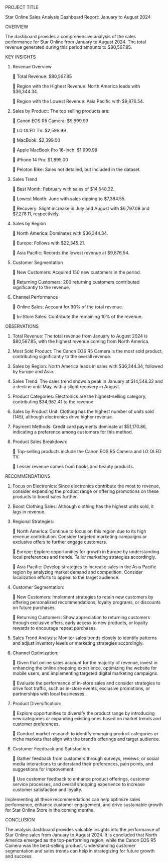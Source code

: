PROJECT TITLE

Star Online Sales Analysis Dashboard Report: January to August 2024



OVERVIEW

The dashboard provides a comprehensive analysis of the sales performance for Star Online from January to August 2024. The total revenue generated 
during this period amounts to $80,567.85.


KEY INSIGHTS

1.	Revenue Overview

    	Total Revenue: $80,567.85

    	Region with the Highest Revenue: North America leads with $36,344.34.

    	Region with the Lowest Revenue: Asia Pacific with $9,876.54.

2.	Sales by Product: The top selling products are:

  		Canon EOS R5 Camera: $9,899.99

  		LG OLED TV: $2,599.99

    	MacBook: $2,399.00

    	Apple MacBook Pro 16-inch: $1,999.98

    	iPhone 14 Pro: $1,895.00

    	Peloton Bike: Sales not detailed, but included in the dataset.

3.	Sales Trend

    	Best Month: February with sales of $14,548.32.

    	Lowest Month: June with sales dipping to $7,384.55.

    	Recovery: Slight increase in July and August with $6,797.08 and $7,278.11, respectively.

4.	Sales by Region

  		North America: Dominates with $36,344.34.

  		Europe: Follows with $22,345.21.

  		Asia Pacific: Records the lowest revenue at $9,876.54.

5.	Customer Segmentation

    	New Customers: Acquired 150 new customers in the period.

  		Returning Customers: 200 returning customers contributed significantly to the revenue.

7.	Channel Performance

  		Online Sales: Account for 90% of the total revenue.

  		In-Store Sales: Contribute the remaining 10% of the revenue.



OBSERVATIONS


  1.	Total Revenue: The total revenue from January to August 2024 is $80,567.85, with the highest revenue coming from North America.
  
  2.	Most Sold Product: The Canon EOS R5 Camera is the most sold product, contributing significantly to the overall revenue.
  
  3.	Sales by Region: North America leads in sales with $36,344.34, followed by Europe and Asia.
  
  4.	Sales Trend: The sales trend shows a peak in January at $14,548.32 and a decline until May, with a slight recovery in August.
  
  5.	Product Categories: Electronics are the highest-selling category, contributing $34,982.41 to the revenue.
  
  6.	Sales by Product Unit: Clothing has the highest number of units sold (145), although electronics drive higher revenue.

  7.	Payment Methods: Credit card payments dominate at $51,170.86, indicating a preference among customers for this method.

  8.	Product Sales Breakdown:

        	Top-selling products include the Canon EOS R5 Camera and LG OLED TV.
      
        	Lesser revenue comes from books and beauty products.



RECOMMENDATIONS


  1.	Focus on Electronics: Since electronics contribute the most to revenue, consider expanding the product range or offering promotions on these
        products to boost sales further.

  3.	Boost Clothing Sales: Although clothing has the highest units sold, it lags in revenue.

  4.	Regional Strategies:

    	  North America: Continue to focus on this region due to its high revenue contribution. Consider targeted marketing campaigns or exclusive offers to further 
           engage customers.

          Europe: Explore opportunities for growth in Europe by understanding local preferences and trends. Tailor marketing strategies accordingly.

          Asia Pacific: Develop strategies to increase sales in the Asia Pacific region by analyzing market demand and competition. Consider localization 
           efforts to appeal to the target audience.

  5.	Customer Segmentation:

         	New Customers: Implement strategies to retain new customers by offering personalized recommendations, loyalty programs, or discounts on future purchases.

         	Returning Customers: Show appreciation to returning customers through exclusive offers, early access to new products, or loyalty rewards to encourage
            repeat purchases.

  6.	Sales Trend Analysis: Monitor sales trends closely to identify patterns and adjust inventory levels or marketing strategies accordingly.

  7.	Channel Optimization:

  	    	Given that online sales account for the majority of revenue, invest in enhancing the online shopping experience, optimizing the website for mobile users,
  	        and implementing targeted digital marketing campaigns.

        	Evaluate the performance of in-store sales and consider strategies to drive foot traffic, such as in-store events, exclusive promotions, or partnerships
  	        with local businesses.

  8.	Product Diversification:

        	Explore opportunities to diversify the product range by introducing new categories or expanding existing ones based on market trends and customer preferences.

        	Conduct market research to identify emerging product categories or niche markets that align with the brand’s offerings and target audience.

  9.	Customer Feedback and Satisfaction:

        	Gather feedback from customers through surveys, reviews, or social media interactions to understand their preferences, pain points, and suggestions for improvement.

        	Use customer feedback to enhance product offerings, customer service processes, and overall shopping experience to increase customer satisfaction and loyalty.


Implementing all these recommendations can help optimize sales performance, enhance customer engagement, and drive sustainable growth for Star Online Store in 
the coming months.



CONCLUSION


The analysis dashboard provides valuable insights into the performance of Star Online sales from January to August 2024. It is concluded that North America emerged as 
the top-performing region, while the Canon EOS R5 Camera was the best-selling product. Understanding customer segmentation and sales trends can help in strategizing 
for future growth and success.


